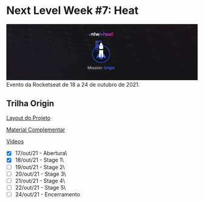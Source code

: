 # Next Level Week #7: Heat

![nlw-heat-origin-logo](./nlw-heat-origin.png)
Evento da Rocketseat de 18 a 24 de outubro de 2021.

## Trilha Origin

[Layout do Projeto](https://www.figma.com/community/file/1031698737363668691)

[Material Complementar](https://efficient-sloth-d85.notion.site/Origin-00a89e06c0b7412bb6daf435243df92d)

[Videos](https://nextlevelweek.com/episodios/origin/aula-1/edicao/7)

-   [x] 17/out/21 - Abertura\
-   [x] 18/out/21 - Stage 1\
-   [ ] 19/out/21 - Stage 2\
-   [ ] 20/out/21 - Stage 3\
-   [ ] 21/out/21 - Stage 4\
-   [ ] 22/out/21 - Stage 5\
-   [ ] 24/out/21 - Encerramento
